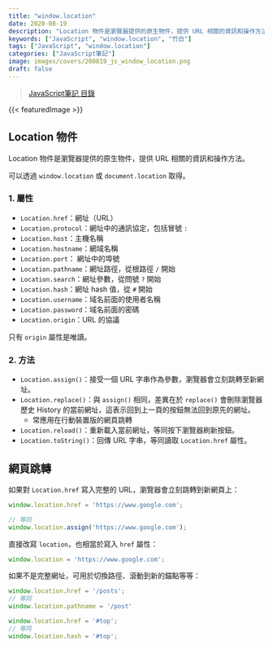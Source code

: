 ```yaml
---
title: "window.location"
date: 2020-08-19
description: "Location 物件是瀏覽器提供的原生物件，提供 URL 相關的資訊和操作方法。"
keywords: ["JavaScript", "window.location", "竹白"]
tags: ["JavaScript", "window.location"]
categories: ["JavaScript筆記"]
image: images/covers/200819_js_window_location.png
draft: false
---
```


>[JavaScript筆記 目錄](/posts/190620_javascript)

<!--more-->

{{< featuredImage >}}

## Location 物件

Location 物件是瀏覽器提供的原生物件，提供 URL 相關的資訊和操作方法。

可以透過 `window.location` 或 `document.location` 取得。

### 1. 屬性

- `Location.href`：網址（URL）
- `Location.protocol`：網址中的通訊協定，包括冒號 `:`
- `Location.host`：主機名稱
- `Location.hostname`：網域名稱
- `Location.port`：	網址中的埠號
- `Location.pathname`：網址路徑，從根路徑 `/` 開始
- `Location.search`：網址參數，從問號 `?` 開始
- `Location.hash`：網址 hash 值，從 `#` 開始
- `Location.username`：域名前面的使用者名稱
- `Location.password`：域名前面的密碼
- `Location.origin`：URL 的協議

只有 `origin` 屬性是唯讀。


### 2. 方法

- `Location.assign()`：接受一個 URL 字串作為參數，瀏覽器會立刻跳轉至新網址。
- `Location.replace()`：與 `assign()` 相同，差異在於 `replace()` 會刪除瀏覽器歷史 History 的當前網址，這表示回到上一頁的按鈕無法回到原先的網址。
  - 常應用在行動裝置版的網頁跳轉
- `Location.reload()`：重新載入當前網址，等同按下瀏覽器刷新按鈕。
- `Location.toString()`：回傳 URL 字串，等同讀取 `Location.href` 屬性。

## 網頁跳轉

如果對 `Location.href` 寫入完整的 URL，瀏覽器會立刻跳轉到新網頁上：
```javascript
window.location.href = 'https://www.google.com';

// 等同
window.location.assign('https://www.google.com');
```

直接改寫 `location`，也相當於寫入 `href` 屬性：
```javascript
window.location = 'https://www.google.com';
```

如果不是完整網址，可用於切換路徑、滾動到新的錨點等等：
```javascript
window.location.href = '/posts';
// 等同
window.location.pathname = '/post'

window.location.href = '#top';
// 等同
window.location.hash = '#top';
```